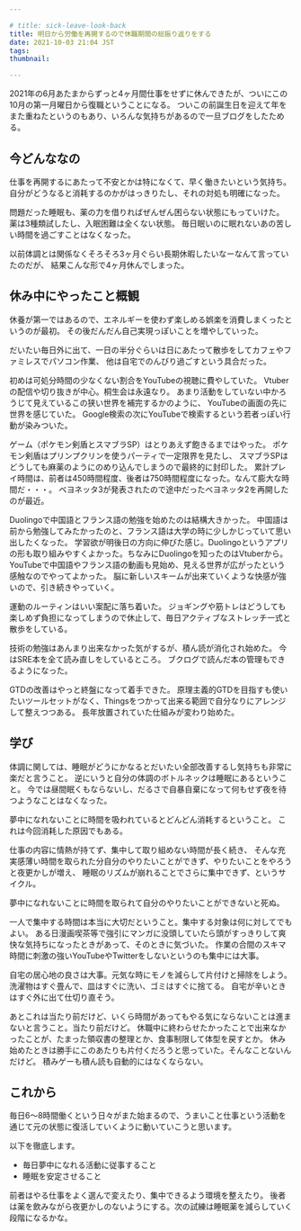 ```yaml
---

# title: sick-leave-look-back
title: 明日から労働を再開するので休職期間の総振り返りをする
date: 2021-10-03 21:04 JST
tags:
thumbnail:

---
```



2021年の6月あたまからずっと4ヶ月間仕事をせずに休んできたが、ついにこの10月の第一月曜日から復職ということになる。
ついこの前誕生日を迎えて年をまた重ねたというのもあり、いろんな気持ちがあるので一旦ブログをしたためる。

## 今どんななの

仕事を再開するにあたって不安とかは特になくて、早く働きたいという気持ち。
自分がどうなると消耗するのかがはっきりたし、それの対処も明確になった。

問題だった睡眠も、薬の力を借りればぜんぜん困らない状態にもっていけた。
薬は3種類試したし、入眠困難は全くない状態。
毎日眠いのに眠れないあの苦しい時間を過ごすことはなくなった。

以前体調とは関係なくそろそろ3ヶ月ぐらい長期休暇したいなーなんて言っていたのだが、
結果こんな形で4ヶ月休んでしまった。

## 休み中にやったこと概観

休養が第一ではあるので、エネルギーを使わず楽しめる娯楽を消費しまくったというのが最初。
その後だんだん自己実現っぽいことを増やしていった。

だいたい毎日外に出て、一日の半分ぐらいは日にあたって散歩をしてカフェやファミレスでパソコン作業、
他は自宅でのんびり過ごすという具合だった。

初めは可処分時間の少なくない割合をYouTubeの視聴に費やしていた。
Vtuberの配信や切り抜きが中心。桐生会は永遠なり。
あまり活動をしていない中かろうじて見えているこの狭い世界を補完するかのように、
YouTubeの画面の先に世界を感じていた。
Google検索の次にYouTubeで検索するという若者っぽい行動が染みついた。

ゲーム（ポケモン剣盾とスマブラSP）はとりあえず飽きるまではやった。
ポケモン剣盾はプリンプクリンを使うパーティで一定限界を見たし、
スマブラSPはどうしても麻薬のようにのめり込んでしまうので最終的に封印した。
累計プレイ時間は、前者は450時間程度、後者は750時間程度になった。なんて膨大な時間だ・・・。
ベヨネッタ3が発表されたので途中だったベヨネッタ2を再開したのが最近。

Duolingoで中国語とフランス語の勉強を始めたのは結構大きかった。
中国語は前から勉強してみたかったのと、フランス語は大学の時に少しかじっていて思い出したくなった。
学習欲が明後日の方向に伸びた感じ。Duolingoというアプリの形も取り組みやすくよかった。ちなみにDuolingoを知ったのはVtuberから。
YouTubeで中国語やフランス語の動画も見始め、見える世界が広がったという感触なのでやってよかった。
脳に新しいスキームが出来ていくような快感が強いので、引き続きやっていく。

運動のルーティンはいい案配に落ち着いた。
ジョギングや筋トレはどうしても楽しめず負担になってしまうので休止して、毎日アクティブなストレッチ一式と散歩をしている。

技術の勉強はあんまり出来なかった気がするが、積ん読が消化され始めた。
今はSRE本を全て読み直しをしているところ。
ブクログで読んだ本の管理もできるようになった。

GTDの改善はやっと終盤になって着手できた。
原理主義的GTDを目指すも使いたいツールセットがなく、Thingsをつかって出来る範囲で自分なりにアレンジして整えつつある。
長年放置されていた仕組みが変わり始めた。

## 学び

体調に関しては、睡眠がどうにかなるとだいたい全部改善するし気持ちも非常に楽だと言うこと。
逆にいうと自分の体調のボトルネックは睡眠にあるということ。
今では昼間眠くもならないし、だるさで自暴自棄になって何もせず夜を待つようなことはなくなった。

夢中になれないことに時間を吸われているとどんどん消耗するということ。
これは今回消耗した原因でもある。

仕事の内容に情熱が持てず、集中して取り組めない時間が長く続き、
そんな充実感薄い時間を取られた分自分のやりたいことができず、やりたいことをやろうと夜更かしが増え、
睡眠のリズムが崩れることでさらに集中できず、というサイクル。

夢中になれないことに時間を取られて自分のやりたいことができないと死ぬ。

一人で集中する時間は本当に大切だということ。集中する対象は何に対してでもよい。
ある日漫画喫茶等で強引にマンガに没頭していたら頭がすっきりして爽快な気持ちになったときがあって、そのときに気づいた。
作業の合間のスキマ時間に刺激の強いYouTubeやTwitterをしないというのも集中には大事。

自宅の居心地の良さは大事。元気な時にモノを減らして片付けと掃除をしよう。
洗濯物はすぐ畳んで、皿はすぐに洗い、ゴミはすぐに捨てる。
自宅が辛いときはすぐ外に出て仕切り直そう。

あとこれは当たり前だけど、いくら時間があってもやる気にならないことは進まないと言うこと。当たり前だけど。
休職中に終わらせたかったことで出来なかったことが、たまった領収書の整理とか、食事制限して体型を戻すとか。
休み始めたときは勝手にこのあたりも片付くだろうと思っていた。そんなことないんだけど。
積みゲーも積ん読も自動的にはなくならない。

## これから

毎日6〜8時間働くという日々がまた始まるので、うまいこと仕事という活動を通じて元の状態に復活していくように動いていこうと思います。

以下を徹底します。

* 毎日夢中になれる活動に従事すること
* 睡眠を安定させること

前者はやる仕事をよく選んで変えたり、集中できるよう環境を整えたり。
後者は薬を飲みながら夜更かしのないようにする。次の試練は睡眠薬を減らしていく段階になるかな。
